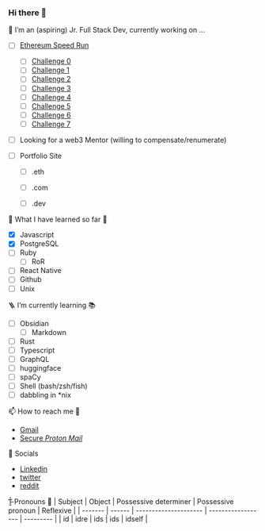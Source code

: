 ### Hi there 👋


<!-- **ar4s-eth/ar4s-eth** is a ✨ _special_ ✨ repository because its `README.md` (this file) appears on your GitHub profile.

Here are some ideas to get you started:-->

🔭 I’m an (aspiring) Jr. Full Stack Dev, currently working on ... 
  - [ ] [Ethereum Speed Run](https://speedrunethereum.com/)
    - [ ] [Challenge 0](https://speedrunethereum.com/challenge/simple-nft-example)
    - [ ] [Challenge 1](https://speedrunethereum.com/challenge/decentralized-stakin)
    - [ ] [Challenge 2](https://speedrunethereum.com/challenge/token-vendor)
    - [ ] [Challenge 3]()
    - [ ] [Challenge 4]()
    - [ ] [Challenge 5]()
    - [ ] [Challenge 6]()
    - [ ] [Challenge 7]()
  - [ ] Looking for a web3 Mentor (willing to compensate/renumerate)

   
  - [ ] Portfolio Site
    - [ ] .eth
    - [ ] .com
    - [ ] .dev
  
      
🍱 What I have learned so far 🫠
  - [x] Javascript
  - [x] PostgreSQL
  - [ ] Ruby
    - [ ] RoR
  - [ ] React Native
  - [ ] Github
  - [ ] Unix

<!--START_SECTION:learn-->
<!--END_SECTION:learn-->

🪜 I’m currently learning 📚 
  - [ ] Obsidian 
     - [ ] Markdown
  - [ ] Rust
  - [ ] Typescript 
  - [ ] GraphQL
  - [ ] huggingface 
  - [ ] spaCy
  - [ ] Shell (bash/zsh/fish)
  - [ ] dabbling in *nix

📫 How to reach me 📨
  - [Gmail](mailto:gh@ar4s.com)
  - [Secure *Proton Mail*](mailto:gh@secure.ar4s.com)
  
 🐙 Socials
  - [Linkedin](https://www.linkedin.com/in/ar4s-eth/)
  - [twitter](https://twitter.com/ar4s)
  - [reddit](https://www.reddit.com/user/ar4s)
  
Ƭ̵̬̊ Pronouns 🌈
| Subject | Object | Possessive determiner | Possessive pronoun | Reflexive |
| ------- | ------ | --------------------- | ------------------ | --------- |
| id      | idre   | ids                   | ids                | idself    |
 
